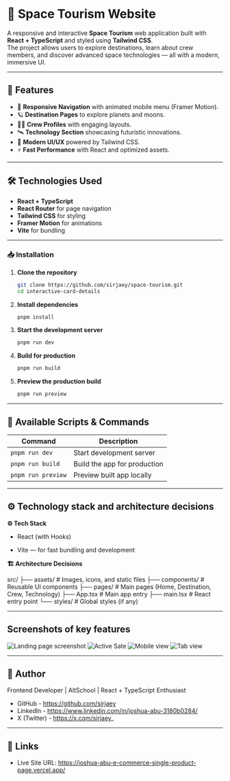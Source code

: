 # 🌌 Space Tourism Website

A responsive and interactive **Space Tourism** web application built with **React + TypeScript** and styled using **Tailwind CSS**.  
The project allows users to explore destinations, learn about crew members, and discover advanced space technologies — all with a modern, immersive UI.

---

## 📌 Features

- 🚀 **Responsive Navigation** with animated mobile menu (Framer Motion).
- 🪐 **Destination Pages** to explore planets and moons.
- 👨‍🚀 **Crew Profiles** with engaging layouts.
- 🛰 **Technology Section** showcasing futuristic innovations.
- 🎨 **Modern UI/UX** powered by Tailwind CSS.
- ⚡ **Fast Performance** with React and optimized assets.

---

## 🛠️ Technologies Used

- **React + TypeScript**
- **React Router** for page navigation
- **Tailwind CSS** for styling
- **Framer Motion** for animations
- **Vite** for bundling

---

### 📥 Installation

1. **Clone the repository**
   ```bash
   git clone https://github.com/sirjaey/space-tourism.git
   cd interactive-card-details
   ```
2. **Install dependencies**
   ```bash
   pnpm install
   ```
3. **Start the development server**
   ```bash
   pnpm run dev
   ```
4. **Build for production**
   ```bash
   pnpm run build
   ```
5. **Preview the production build**
   ```bash
   pnpm run preview
   ```

---

## 🧰 Available Scripts & Commands

| Command           | Description                  |
| ----------------- | ---------------------------- |
| `pnpm run dev`     | Start development server     |
| `pnpm run build`   | Build the app for production |
| `pnpm run preview` | Preview built app locally    |

---

## ⚙️ Technology stack and architecture decisions

**⚙️ Tech Stack**

- React (with Hooks)

- Vite — for fast bundling and development

**🏗️ Architecture Decisions**

src/
├── assets/ # Images, icons, and static files
├── components/ # Reusable UI components
├── pages/ # Main pages (Home, Destination, Crew, Technology)
├── App.tsx # Main app entry
├── main.tsx # React entry point
└── styles/ # Global styles (if any)

---

## Screenshots of key features

![Landing page screenshot](/screenshots/landing-page.png)
![Active Sate](/screenshots/active-state.png)
![Mobile view](/screenshots/mobile-view.png)
![Tab view](/screenshots/tab-view.png)

---

## 👤 Author

Frontend Developer | AltSchool | React + TypeScript Enthusiast

- GitHub - https://github.com/sirjaey
- LinkedIn - https://www.linkedin.com/in/joshua-abu-3180b0284/
- X (Twitter) - https://x.com/sirjaey_

---

## 🔗 Links

- Live Site URL: https://joshua-abu-e-commerce-single-product-page.vercel.app/
